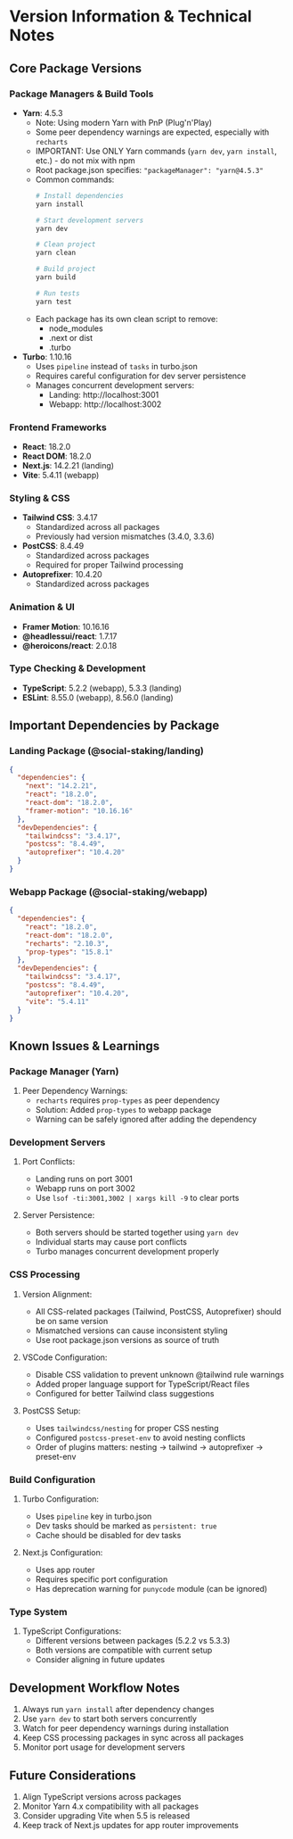 # Version Information & Technical Notes

## Core Package Versions

### Package Managers & Build Tools
- **Yarn**: 4.5.3
  - Note: Using modern Yarn with PnP (Plug'n'Play)
  - Some peer dependency warnings are expected, especially with `recharts`
  - IMPORTANT: Use ONLY Yarn commands (`yarn dev`, `yarn install`, etc.) - do not mix with npm
  - Root package.json specifies: `"packageManager": "yarn@4.5.3"`
  - Common commands:
    ```bash
    # Install dependencies
    yarn install

    # Start development servers
    yarn dev

    # Clean project
    yarn clean

    # Build project
    yarn build

    # Run tests
    yarn test
    ```
  - Each package has its own clean script to remove:
    - node_modules
    - .next or dist
    - .turbo
- **Turbo**: 1.10.16
  - Uses `pipeline` instead of `tasks` in turbo.json
  - Requires careful configuration for dev server persistence
  - Manages concurrent development servers:
    - Landing: http://localhost:3001
    - Webapp: http://localhost:3002

### Frontend Frameworks
- **React**: 18.2.0
- **React DOM**: 18.2.0
- **Next.js**: 14.2.21 (landing)
- **Vite**: 5.4.11 (webapp)

### Styling & CSS
- **Tailwind CSS**: 3.4.17
  - Standardized across all packages
  - Previously had version mismatches (3.4.0, 3.3.6)
- **PostCSS**: 8.4.49
  - Standardized across packages
  - Required for proper Tailwind processing
- **Autoprefixer**: 10.4.20
  - Standardized across packages

### Animation & UI
- **Framer Motion**: 10.16.16
- **@headlessui/react**: 1.7.17
- **@heroicons/react**: 2.0.18

### Type Checking & Development
- **TypeScript**: 5.2.2 (webapp), 5.3.3 (landing)
- **ESLint**: 8.55.0 (webapp), 8.56.0 (landing)

## Important Dependencies by Package

### Landing Package (@social-staking/landing)
```json
{
  "dependencies": {
    "next": "14.2.21",
    "react": "18.2.0",
    "react-dom": "18.2.0",
    "framer-motion": "10.16.16"
  },
  "devDependencies": {
    "tailwindcss": "3.4.17",
    "postcss": "8.4.49",
    "autoprefixer": "10.4.20"
  }
}
```

### Webapp Package (@social-staking/webapp)
```json
{
  "dependencies": {
    "react": "18.2.0",
    "react-dom": "18.2.0",
    "recharts": "2.10.3",
    "prop-types": "15.8.1"
  },
  "devDependencies": {
    "tailwindcss": "3.4.17",
    "postcss": "8.4.49",
    "autoprefixer": "10.4.20",
    "vite": "5.4.11"
  }
}
```

## Known Issues & Learnings

### Package Manager (Yarn)
1. Peer Dependency Warnings:
   - `recharts` requires `prop-types` as peer dependency
   - Solution: Added `prop-types` to webapp package
   - Warning can be safely ignored after adding the dependency

### Development Servers
1. Port Conflicts:
   - Landing runs on port 3001
   - Webapp runs on port 3002
   - Use `lsof -ti:3001,3002 | xargs kill -9` to clear ports

2. Server Persistence:
   - Both servers should be started together using `yarn dev`
   - Individual starts may cause port conflicts
   - Turbo manages concurrent development properly

### CSS Processing
1. Version Alignment:
   - All CSS-related packages (Tailwind, PostCSS, Autoprefixer) should be on same version
   - Mismatched versions can cause inconsistent styling
   - Use root package.json versions as source of truth

2. VSCode Configuration:
   - Disable CSS validation to prevent unknown @tailwind rule warnings
   - Added proper language support for TypeScript/React files
   - Configured for better Tailwind class suggestions

3. PostCSS Setup:
   - Uses `tailwindcss/nesting` for proper CSS nesting
   - Configured `postcss-preset-env` to avoid nesting conflicts
   - Order of plugins matters: nesting -> tailwind -> autoprefixer -> preset-env

### Build Configuration
1. Turbo Configuration:
   - Uses `pipeline` key in turbo.json
   - Dev tasks should be marked as `persistent: true`
   - Cache should be disabled for dev tasks

2. Next.js Configuration:
   - Uses app router
   - Requires specific port configuration
   - Has deprecation warning for `punycode` module (can be ignored)

### Type System
1. TypeScript Configurations:
   - Different versions between packages (5.2.2 vs 5.3.3)
   - Both versions are compatible with current setup
   - Consider aligning in future updates

## Development Workflow Notes

1. Always run `yarn install` after dependency changes
2. Use `yarn dev` to start both servers concurrently
3. Watch for peer dependency warnings during installation
4. Keep CSS processing packages in sync across all packages
5. Monitor port usage for development servers

## Future Considerations

1. Align TypeScript versions across packages
2. Monitor Yarn 4.x compatibility with all packages
3. Consider upgrading Vite when 5.5 is released
4. Keep track of Next.js updates for app router improvements
